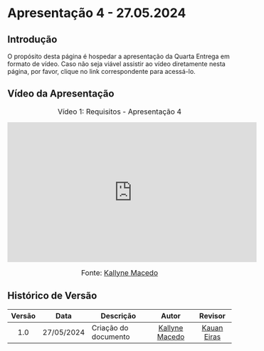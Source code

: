 # Apresentação 4 - 27.05.2024

## Introdução

O propósito desta página é hospedar a apresentação da Quarta Entrega em formato de vídeo. Caso não seja viável assistir ao vídeo diretamente nesta página, por favor, clique no link correspondente para acessá-lo.

## Vídeo da Apresentação

<center>

<font size="3"><p>Vídeo 1: Requisitos - Apresentação 4</p></font>

<iframe width="560" height="315" src="https://www.youtube.com/embed/OJm6UvYWnTE?si=MglCNPMt8gkj0fb9" title="YouTube video player" frameborder="0" allow="accelerometer; autoplay; clipboard-write; encrypted-media; gyroscope; picture-in-picture; web-share" referrerpolicy="strict-origin-when-cross-origin" allowfullscreen></iframe>

<font size="3"><p>Fonte: [Kallyne Macedo](https://github.com/kalipassos) </p></font>

</center>

## Histórico de Versão

| Versão | Data | Descrição | Autor | Revisor
|:------:|:----:|-----------|:-----:|:------:
| 1.0 | 27/05/2024 | Criação do documento | [Kallyne Macedo](https://github.com/kalipassos) | [Kauan Eiras](https://github.com/kauaneiras) |